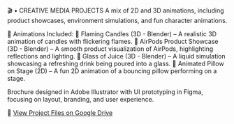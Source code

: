🎬 •	CREATIVE MEDIA PROJECTS
A mix of 2D and 3D animations, including product showcases, environment simulations, and fun character animations.

🌟 Animations Included:
🔹 Flaming Candles (3D - Blender) – A realistic 3D animation of candles with flickering flames.
🔹 AirPods Product Showcase (3D - Blender) – A smooth product visualization of AirPods, highlighting reflections and lighting.
🔹 Glass of Juice (3D - Blender) – A liquid simulation showcasing a refreshing drink being poured into a glass.
🔹 Animated Pillow on Stage (2D) – A fun 2D animation of a bouncing pillow performing on a stage.

Brochure designed in Adobe Illustrator with UI prototyping in Figma, focusing on layout, branding, and user experience.

🔹 [View Project Files on Google Drive](https://drive.google.com/drive/folders/1SB4Hd4NWuKGKgIWu2f0_8D4jNj_adZvO?usp=sharing)






